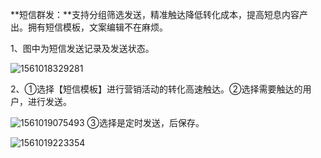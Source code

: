 **短信群发：**支持分组筛选发送，精准触达降低转化成本，提高短息内容产出。拥有短信模板，文案编辑不在麻烦。

1、图中为短信发送记录及发送状态。

![1561018329281](C:\Users\Administrator\AppData\Roaming\Typora\typora-user-images\1561018329281.png)



2、①选择【短信模板】进行营销活动的转化高速触达。②选择需要触达的用户，进行发送。

![1561019075493](C:\Users\Administrator\AppData\Roaming\Typora\typora-user-images\1561019075493.png)
③选择是定时发送，后保存。

![1561019223354](C:\Users\Administrator\AppData\Roaming\Typora\typora-user-images\1561019223354.png)